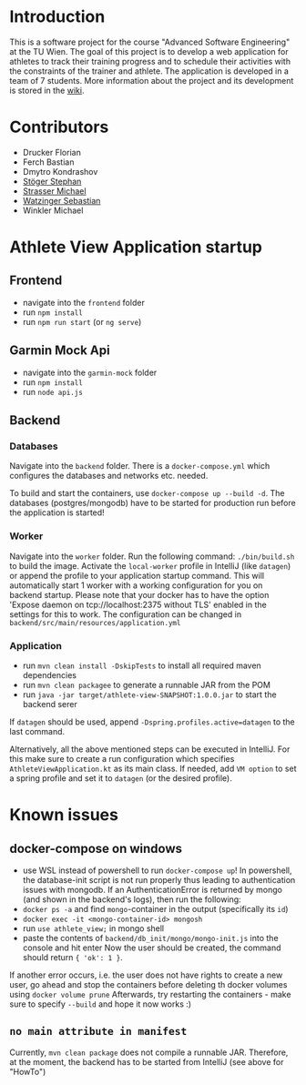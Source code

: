 # Introduction
This is a software project for the course "Advanced Software Engineering" at the TU Wien. 
The goal of this project is to develop a web application for athletes to track their training progress and to schedule their activities with the constraints of the trainer and athlete. 
The application is developed in a team of 7 students. More information about the project and its development is stored in the [wiki](https://github.com/bastianferch/AthleteView/wiki).

# Contributors
- Drucker Florian
- Ferch Bastian
- Dmytro Kondrashov
- [Stöger Stephan](https://github.com/stoger)
- [Strasser Michael](https://github.com/Megalokom)
- [Watzinger Sebastian](https://github.com/Nyzabes)
- Winkler Michael

# Athlete View Application startup

## Frontend
- navigate into the `frontend` folder
- run `npm install`
- run `npm run start` (or `ng serve`)

## Garmin Mock Api
- navigate into the `garmin-mock` folder
- run `npm install`
- run `node api.js`

## Backend
### Databases
Navigate into the `backend` folder.
There is a `docker-compose.yml` which configures the databases and networks etc. needed.

To build and start the containers, use `docker-compose up --build -d`.
The databases (postgres/mongodb) have to be started for production run before the application is started!

### Worker
Navigate into the `worker` folder.
Run the following command: `./bin/build.sh` to build the image.
Activate the `local-worker` profile in IntelliJ (like `datagen`) or append the profile to your application startup command.
This will automatically start 1 worker with a working configuration for you on backend startup.
Please note that your docker has to have the option 'Expose daemon on tcp://localhost:2375 without TLS' enabled in the settings for this to work.
The configuration can be changed in `backend/src/main/resources/application.yml`

### Application
- run `mvn clean install -DskipTests` to install all required maven dependencies
- run `mvn clean packagee` to generate a runnable JAR from the POM
- run `java -jar target/athlete-view-SNAPSHOT:1.0.0.jar` to start the backend serer

If `datagen` should be used, append `-Dspring.profiles.active=datagen` to the last command.

Alternatively, all the above mentioned steps can be executed in IntelliJ.
For this make sure to create a run configuration which specifies `AthleteViewApplication.kt` as its main class.
If needed, add `VM option` to set a spring profile and set it to `datagen` (or the desired profile).


# Known issues
## docker-compose on windows
- use WSL instead of powershell to run `docker-compose up`!
In powershell, the database-init script is not run properly thus leading to authentication issues with mongodb.
If an AuthenticationError is returned by mongo (and shown in the backend's logs), then run the following:
- `docker ps -a` and find `mongo`-container in the output (specifically its `id`)
- `docker exec -it <mongo-container-id> mongosh`
- run `use athlete_view;` in mongo shell
- paste the contents of `backend/db_init/mongo/mongo-init.js` into the console and hit enter
Now the user should be created, the command should return `{ 'ok': 1 }`.

If another error occurs, i.e. the user does not have rights to create a new user, go ahead and stop the containers before deleting th docker volumes using `docker volume prune`
Afterwards, try restarting the containers - make sure to specify `--build` and hope it now works :)

## `no main attribute in manifest`
Currently, `mvn clean package` does not compile a runnable JAR.
Therefore, at the moment, the backend has to be started from IntelliJ (see above for "HowTo")
